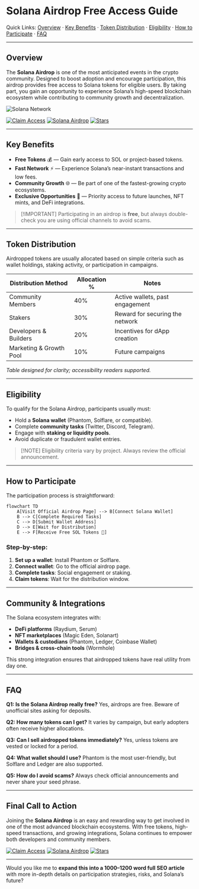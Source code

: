 # Solana Airdrop Free Access Guide

Quick Links: [Overview](#overview) · [Key Benefits](#key-benefits) · [Token Distribution](#token-distribution) · [Eligibility](#eligibility) · [How to Participate](#how-to-participate) · [FAQ](#faq)

---

## Overview

The **Solana Airdrop** is one of the most anticipated events in the crypto community. Designed to boost adoption and encourage participation, this airdrop provides free access to Solana tokens for eligible users. By taking part, you gain an opportunity to experience Solana’s high-speed blockchain ecosystem while contributing to community growth and decentralization.

![Solana Network](https://cryptologos.cc/logos/solana-sol-logo.png)

[![Claim Access](https://img.shields.io/badge/Claim%20Access-7F3DFF?style=for-the-badge\&logo=solana\&logoColor=white)](#)
[![Solana Airdrop](https://img.shields.io/badge/Solana-Airdrop-02E4B5?style=for-the-badge\&logo=solana\&logoColor=white)](#)
[![Stars](https://img.shields.io/badge/Stars-12.4k-4169E1?style=for-the-badge\&logo=github\&logoColor=white)](#)

---

## Key Benefits

* **Free Tokens** 💰 — Gain early access to SOL or project-based tokens.
* **Fast Network** ⚡ — Experience Solana’s near-instant transactions and low fees.
* **Community Growth** 🌐 — Be part of one of the fastest-growing crypto ecosystems.
* **Exclusive Opportunities** 🎯 — Priority access to future launches, NFT mints, and DeFi integrations.

> \[!IMPORTANT]
> Participating in an airdrop is **free**, but always double-check you are using official channels to avoid scams.

---

## Token Distribution

Airdropped tokens are usually allocated based on simple criteria such as wallet holdings, staking activity, or participation in campaigns.

| Distribution Method     | Allocation % | Notes                           |
| ----------------------- | ------------ | ------------------------------- |
| Community Members       | 40%          | Active wallets, past engagement |
| Stakers                 | 30%          | Reward for securing the network |
| Developers & Builders   | 20%          | Incentives for dApp creation    |
| Marketing & Growth Pool | 10%          | Future campaigns                |

*Table designed for clarity; accessibility readers supported.*

---

## Eligibility

To qualify for the Solana Airdrop, participants usually must:

* Hold a **Solana wallet** (Phantom, Solflare, or compatible).
* Complete **community tasks** (Twitter, Discord, Telegram).
* Engage with **staking or liquidity pools**.
* Avoid duplicate or fraudulent wallet entries.

> \[!NOTE]
> Eligibility criteria vary by project. Always review the official announcement.

---

## How to Participate

The participation process is straightforward:

```mermaid
flowchart TD
    A[Visit Official Airdrop Page] --> B[Connect Solana Wallet]
    B --> C[Complete Required Tasks]
    C --> D[Submit Wallet Address]
    D --> E[Wait for Distribution]
    E --> F[Receive Free SOL Tokens 🎉]
```

### Step-by-step:

1. **Set up a wallet**: Install Phantom or Solflare.
2. **Connect wallet**: Go to the official airdrop page.
3. **Complete tasks**: Social engagement or staking.
4. **Claim tokens**: Wait for the distribution window.

---

## Community & Integrations

The Solana ecosystem integrates with:

* **DeFi platforms** (Raydium, Serum)
* **NFT marketplaces** (Magic Eden, Solanart)
* **Wallets & custodians** (Phantom, Ledger, Coinbase Wallet)
* **Bridges & cross-chain tools** (Wormhole)

This strong integration ensures that airdropped tokens have real utility from day one.

---

## FAQ

**Q1: Is the Solana Airdrop really free?**
Yes, airdrops are free. Beware of unofficial sites asking for deposits.

**Q2: How many tokens can I get?**
It varies by campaign, but early adopters often receive higher allocations.

**Q3: Can I sell airdropped tokens immediately?**
Yes, unless tokens are vested or locked for a period.

**Q4: What wallet should I use?**
Phantom is the most user-friendly, but Solflare and Ledger are also supported.

**Q5: How do I avoid scams?**
Always check official announcements and never share your seed phrase.

---

## Final Call to Action

Joining the **Solana Airdrop** is an easy and rewarding way to get involved in one of the most advanced blockchain ecosystems. With free tokens, high-speed transactions, and growing integrations, Solana continues to empower both developers and community members.

[![Claim Access](https://img.shields.io/badge/Claim%20Access-7F3DFF?style=for-the-badge\&logo=solana\&logoColor=white)](#)
[![Solana Airdrop](https://img.shields.io/badge/Solana-Airdrop-02E4B5?style=for-the-badge\&logo=solana\&logoColor=white)](#)
[![Stars](https://img.shields.io/badge/Stars-12.4k-4169E1?style=for-the-badge\&logo=github\&logoColor=white)](#)

---

Would you like me to **expand this into a 1000–1200 word full SEO article** with more in-depth details on participation strategies, risks, and Solana’s future?
